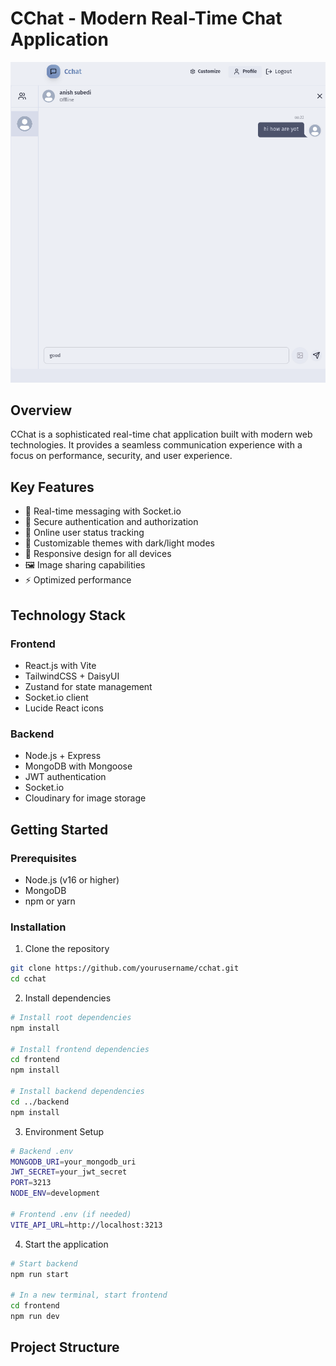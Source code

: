 # CChat - Modern Real-Time Chat Application

<div align="center">
  <img src="/frontend/public/screenshot-for-readme.png" alt="CChat Interface" width="800"/>
</div>

## Overview

CChat is a sophisticated real-time chat application built with modern web technologies. It provides a seamless communication experience with a focus on performance, security, and user experience.

## Key Features

- 🚀 Real-time messaging with Socket.io
- 🔐 Secure authentication and authorization
- 👥 Online user status tracking
- 🎨 Customizable themes with dark/light modes
- 📱 Responsive design for all devices
- 🖼️ Image sharing capabilities
- ⚡ Optimized performance

## Technology Stack

### Frontend

- React.js with Vite
- TailwindCSS + DaisyUI
- Zustand for state management
- Socket.io client
- Lucide React icons

### Backend

- Node.js + Express
- MongoDB with Mongoose
- JWT authentication
- Socket.io
- Cloudinary for image storage

## Getting Started

### Prerequisites

- Node.js (v16 or higher)
- MongoDB
- npm or yarn

### Installation

1. Clone the repository

```bash
git clone https://github.com/yourusername/cchat.git
cd cchat
```

2. Install dependencies

```bash
# Install root dependencies
npm install

# Install frontend dependencies
cd frontend
npm install

# Install backend dependencies
cd ../backend
npm install
```

3. Environment Setup

```bash
# Backend .env
MONGODB_URI=your_mongodb_uri
JWT_SECRET=your_jwt_secret
PORT=3213
NODE_ENV=development

# Frontend .env (if needed)
VITE_API_URL=http://localhost:3213
```

4. Start the application

```bash
# Start backend
npm run start

# In a new terminal, start frontend
cd frontend
npm run dev
```

## Project Structure
